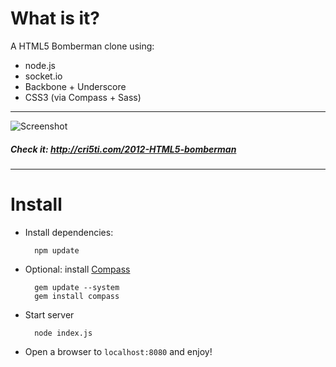 What is it?
================

A HTML5 Bomberman clone using:

 * node.js
 * socket.io
 * Backbone + Underscore
 * CSS3 (via Compass + Sass)


***

![Screenshot](http://cri5ti.com/media/shortfuse/screen-small.png)

##### Check it: http://cri5ti.com/2012-HTML5-bomberman

***

Install
===============

* Install dependencies:
 

		npm update


* Optional: install [Compass](http://compass-style.org/install/)
 
		gem update --system
		gem install compass
	
* Start server

		node index.js
		

* Open a browser to `localhost:8080` and enjoy!


